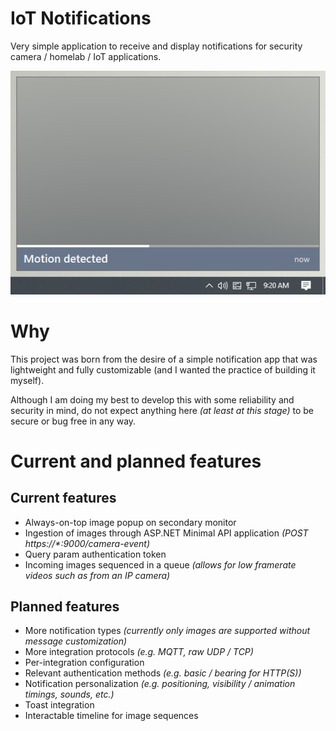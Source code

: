 ﻿# IoT Notifications

Very simple application to receive and display notifications for security camera / homelab / IoT applications.

![Screenshot of an example popup notification.](popup-example.png)

# Why

This project was born from the desire of a simple notification app that was lightweight and fully customizable (and I wanted the practice of building it myself).

Although I am doing my best to develop this with some reliability and security in mind, do not expect anything here _(at least at this stage)_ to be secure or bug free in any way.

# Current and planned features

## Current features

- Always-on-top image popup on secondary monitor
- Ingestion of images through ASP.NET Minimal API application _(POST https://*:9000/camera-event)_
- Query param authentication token
- Incoming images sequenced in a queue _(allows for low framerate videos such as from an IP camera)_

## Planned features

- More notification types _(currently only images are supported without message customization)_
- More integration protocols _(e.g. MQTT, raw UDP / TCP)_
- Per-integration configuration
- Relevant authentication methods _(e.g. basic / bearing for HTTP(S))_
- Notification personalization _(e.g. positioning, visibility / animation timings, sounds, etc.)_
- Toast integration
- Interactable timeline for image sequences
